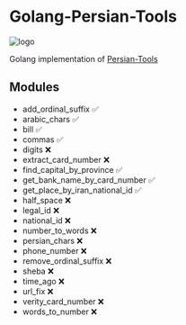 # Golang-Persian-Tools

![logo](https://github.com/user-attachments/assets/bb732341-72ef-4da4-a802-2eb1bd224e78)

Golang implementation of [Persian-Tools](https://github.com/persian-tools/persian-tools)

## Modules
- add_ordinal_suffix :white_check_mark:
- arabic_chars :white_check_mark:
- bill :white_check_mark:
- commas :white_check_mark:
- digits :x:
- extract_card_number :x:
- find_capital_by_province :white_check_mark:
- get_bank_name_by_card_number :white_check_mark:
- get_place_by_iran_national_id :white_check_mark:
- half_space :x:
- legal_id :x:
- national_id :x:
- number_to_words :x:
- persian_chars :x:
- phone_number :x:
- remove_ordinal_suffix :x:
- sheba :x:
- time_ago :x:
- url_fix :x:
- verity_card_number :x:
- words_to_number :x:
